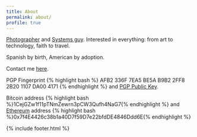 ```yaml
---
title: About
permalink: about/
profile: true
---
```


[Photographer](http://arenzanaphotography.com) and [Systems guy](http://indigital.net).
Interested in everything: from art to technology, faith to travel.

Spanish by birth, American by adoption.

Contact me [here](mailto://isma@arenzana.org).

PGP Fingerprint {% highlight bash %} AFB2 336F 7EA5 BE5A B9B2  2FF8 2B20 1107 DA00 4171 {% endhighlight %} and [PGP Public Key](https://raw.githubusercontent.com/iarenzana/iarenzana.github.io/master/assets/misc/rsa_public_key.txt).

Bitcoin address {% highlight bash %}1CejGZw1f11pTNmZewrn3pCW3Qufh4NaG7{% endhighlight %} and [Ethereum](https://ethereum.org) address {% highlight bash %}0x7f4E4426c38b1a40D7f59D7e22bfdDE4846Ddd6E{% endhighlight %}

{% include footer.html %}
